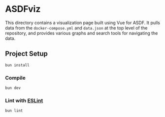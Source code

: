 # ASDFviz

This directory contains a visualization page built using Vue for ASDF. It pulls data from the `docker-compose.yml` and `data.json` at the top level of the repository, and provides various graphs and search tools for navigating the data.

## Project Setup

```sh
bun install
```

### Compile

```sh
bun dev
```

### Lint with [ESLint](https://eslint.org/)

```sh
bun lint
```

